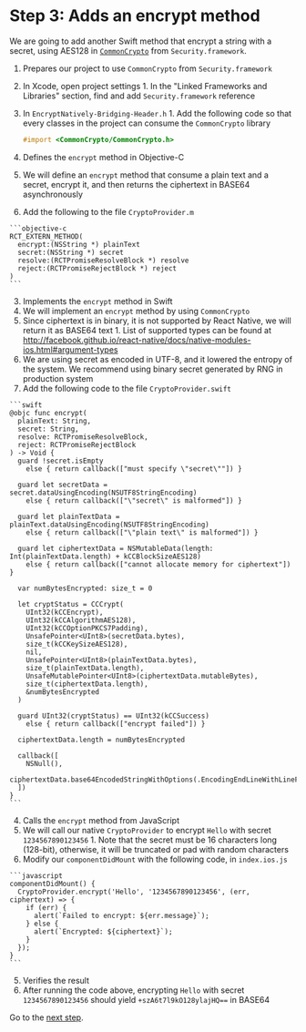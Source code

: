 # Step 3: Adds an encrypt method

We are going to add another Swift method that encrypt a string with a secret, using AES128 in [`CommonCrypto`](https://developer.apple.com/cryptography/) from `Security.framework`.

1. Prepares our project to use `CommonCrypto` from `Security.framework`
  1. In Xcode, open project settings
    1. In the "Linked Frameworks and Libraries" section, find and add `Security.framework` reference
  2. In `EncryptNatively-Bridging-Header.h`
    1. Add the following code so that every classes in the project can consume the `CommonCrypto` library

      ```objective-c
      #import <CommonCrypto/CommonCrypto.h>
      ```

2. Defines the `encrypt` method in Objective-C
  1. We will define an `encrypt` method that consume a plain text and a secret, encrypt it, and then returns the ciphertext in BASE64 asynchronously
  2. Add the following to the file `CryptoProvider.m`

    ```objective-c
    RCT_EXTERN_METHOD(
      encrypt:(NSString *) plainText
      secret:(NSString *) secret
      resolve:(RCTPromiseResolveBlock *) resolve
      reject:(RCTPromiseRejectBlock *) reject
    )
    ```

3. Implements the `encrypt` method in Swift
  1. We will implement an `encrypt` method by using `CommonCrypto`
  2. Since ciphertext is in binary, it is not supported by React Native, we will return it as BASE64 text
    1. List of supported types can be found at http://facebook.github.io/react-native/docs/native-modules-ios.html#argument-types
  3. We are using secret as encoded in UTF-8, and it lowered the entropy of the system. We recommend using binary secret generated by RNG in production system
  4. Add the following code to the file `CryptoProvider.swift`

    ```swift
    @objc func encrypt(
      plainText: String,
      secret: String,
      resolve: RCTPromiseResolveBlock,
      reject: RCTPromiseRejectBlock
    ) -> Void {
      guard !secret.isEmpty
        else { return callback(["must specify \"secret\""]) }

      guard let secretData = secret.dataUsingEncoding(NSUTF8StringEncoding)
        else { return callback(["\"secret\" is malformed"]) }

      guard let plainTextData = plainText.dataUsingEncoding(NSUTF8StringEncoding)
        else { return callback(["\"plain text\" is malformed"]) }

      guard let ciphertextData = NSMutableData(length: Int(plainTextData.length) + kCCBlockSizeAES128)
        else { return callback(["cannot allocate memory for ciphertext"]) }

      var numBytesEncrypted: size_t = 0

      let cryptStatus = CCCrypt(
        UInt32(kCCEncrypt),
        UInt32(kCCAlgorithmAES128),
        UInt32(kCCOptionPKCS7Padding),
        UnsafePointer<UInt8>(secretData.bytes),
        size_t(kCCKeySizeAES128),
        nil,
        UnsafePointer<UInt8>(plainTextData.bytes),
        size_t(plainTextData.length),
        UnsafeMutablePointer<UInt8>(ciphertextData.mutableBytes),
        size_t(ciphertextData.length),
        &numBytesEncrypted
      )

      guard UInt32(cryptStatus) == UInt32(kCCSuccess)
        else { return callback(["encrypt failed"]) }

      ciphertextData.length = numBytesEncrypted

      callback([
        NSNull(),
        ciphertextData.base64EncodedStringWithOptions(.EncodingEndLineWithLineFeed)
      ])
    }
    ```

4. Calls the `encrypt` method from JavaScript
  1. We will call our native `CryptoProvider` to encrypt `Hello` with secret `1234567890123456`
    1. Note that the secret must be 16 characters long (128-bit), otherwise, it will be truncated or pad with random characters
  2. Modify our `componentDidMount` with the following code, in `index.ios.js`

    ```javascript
    componentDidMount() {
      CryptoProvider.encrypt('Hello', '1234567890123456', (err, ciphertext) => {
        if (err) {
          alert(`Failed to encrypt: ${err.message}`);
        } else {
          alert(`Encrypted: ${ciphertext}`);
        }
      });
    }
    ```

5. Verifies the result
  1. After running the code above, encrypting `Hello` with secret `1234567890123456` should yield `+szA6t7l9kO128ylajHQ==` in BASE64

Go to the [next step](https://github.com/candrholdings/reactnative-crypto-demo/tree/step-4).
